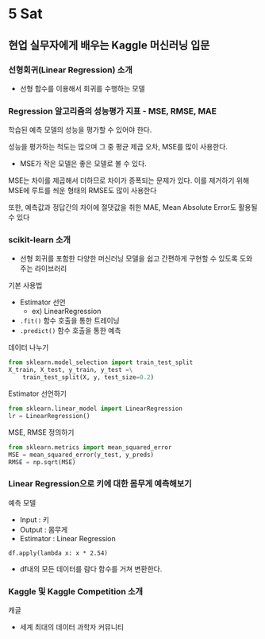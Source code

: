 # 5 Sat

## 현업 실무자에게 배우는 Kaggle 머신러닝 입문

### 선형회귀\(Linear Regression\) 소개

* 선형 함수를 이용해서 회귀를 수행하는 모델



### Regression 알고리즘의 성능평가 지표 - MSE, RMSE, MAE

학습된 예측 모델의 성능을 평가할 수 있어야 한다.

성능을 평가하는 척도는 많으며 그 중 평균 제곱 오차, MSE를 많이 사용한다.

* MSE가 작은 모델은 좋은 모델로 볼 수 있다.

MSE는 차이를 제곱해서 더하므로 차이가 증폭되는 문제가 있다. 이를 제거하기 위해 MSE에 루트를 씌운 형태의 RMSE도 많이 사용한다

또한, 예측값과 정답간의 차이에 절댓값을 취한 MAE, Mean Absolute Error도 활용될 수 있다



### scikit-learn 소개

* 선형 회귀를 포함한 다양한 머신러닝 모델을 쉽고 간편하게 구현할 수 있도록 도와주는 라이브러리

기본 사용법

* Estimator 선언
  * ex\) LinearRegression
* `.fit()` 함수 호출을 통한 트레이닝
* `.predict()` 함수 호출을 통한 예측

데이터 나누기

```python
from sklearn.model_selection import train_test_split
X_train, X_test, y_train, y_test =\
    train_test_split(X, y, test_size=0.2)
```

Estimator 선언하기

```python
from sklearn.linear_model import LinearRegression
lr = LinearRegression()
```

MSE, RMSE 정의하기

```python
from sklearn.metrics import mean_squared_error
MSE = mean_squared_error(y_test, y_preds)
RMSE = np.sqrt(MSE)
```



### Linear Regression으로 키에 대한 몸무게 예측해보기

예측 모델

* Input : 키
* Output : 몸무게
* Estimator : Linear Regression

`df.apply(lambda x: x * 2.54)`

* df내의 모든 데이터를 람다 함수를 거쳐 변환한다.



### Kaggle 및 Kaggle Competition 소개

캐글

* 세계 최대의 데이터 과학자 커뮤니티



